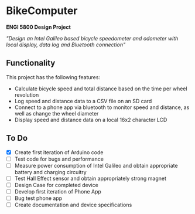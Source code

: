 # BikeComputer
**ENGI 5800 Design Project**
 
_"Design an Intel Galileo based bicycle speedometer and odometer with local display, data log and Bluetooth connection"_
 
## Functionality
This project has the following features:
* Calculate bicycle speed and total distance based on the time per wheel revolution
* Log speed and distance data to a CSV file on an SD card
* Connect to a phone app via bluetooth to monitor speed and distance, as well as change the wheel diameter
* Display speed and distance data on a local 16x2 character LCD

## To Do
- [X] Create first iteration of Arduino code
- [ ] Test code for bugs and performance
- [ ] Measure power consumption of Intel Galileo and obtain appropriate battery and charging circuitry
- [ ] Test Hall Effect sensor and obtain appropriately strong magnet
- [ ] Design Case for completed device
- [ ] Develop first iteration of Phone App
- [ ] Bug test phone app
- [ ] Create documentation and device specifications
